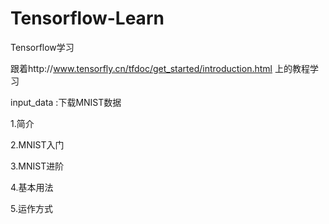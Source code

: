 # Tensorflow-Learn
Tensorflow学习

跟着http://www.tensorfly.cn/tfdoc/get_started/introduction.html 上的教程学习

input_data :下载MNIST数据

1.简介

2.MNIST入门

3.MNIST进阶

4.基本用法

5.运作方式
